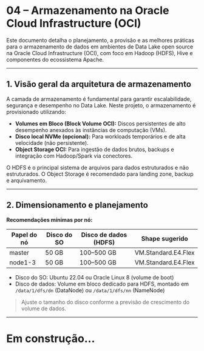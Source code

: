 # 04 – Armazenamento na Oracle Cloud Infrastructure (OCI)

Este documento detalha o planejamento, a provisão e as melhores práticas para o armazenamento de dados em ambientes de Data Lake open source na Oracle Cloud Infrastructure (OCI), com foco em Hadoop (HDFS), Hive e componentes do ecossistema Apache.

---

## 1. Visão geral da arquitetura de armazenamento

A camada de armazenamento é fundamental para garantir escalabilidade, segurança e desempenho no Data Lake. Neste projeto, o armazenamento é provisionado utilizando:

- **Volumes em Bloco (Block Volume OCI):** Discos persistentes de alto desempenho anexados às instâncias de computação (VMs).
- **Disco local NVMe (opcional):** Para workloads temporários e de alta velocidade (não persistente).
- **Object Storage OCI:** Para ingestão de dados brutos, backups e integração com Hadoop/Spark via conectores.

O HDFS é o principal sistema de arquivos para dados estruturados e não estruturados. O Object Storage é recomendado para landing zone, backup e arquivamento.

---

## 2. Dimensionamento e planejamento

**Recomendações mínimas por nó:**

| Papel do nó | Disco do SO | Disco de dados (HDFS) | Shape sugerido            |
|-------------|-------------|----------------------|---------------------------|
| master      | 50 GB       | 100–500 GB           | VM.Standard.E4.Flex       |
| node1-3     | 50 GB       | 100–500 GB           | VM.Standard.E4.Flex       |

- Disco do SO: Ubuntu 22.04 ou Oracle Linux 8 (volume de boot)
- Disco de dados: Volume em bloco dedicado para HDFS, montado em `/data/1/dfs/dn` (DataNode) ou `/data/1/dfs/nn` (NameNode)

> Ajuste o tamanho do disco conforme a previsão de crescimento do volume de dados.

---
# Em construção...


